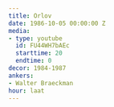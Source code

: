 ```yaml
---
title: Orlov
date: 1986-10-05 00:00:00 Z
media:
- type: youtube
  id: FU44WH7bAEc
  starttime: 20
  endtime: 0
decor: 1984-1987
ankers:
- Walter Braeckman
hour: laat
---
```


